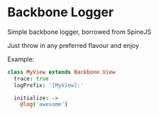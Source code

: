 Backbone Logger
============

Simple backbone logger, borrowed from SpineJS

Just throw in any preferred flavour and enjoy

Example:

```coffeescript
class MyView extends Backbone.View
  trace: true
  logPrefix: '[MyView]:'

  initialize: ->
    @log('awesome')
```
